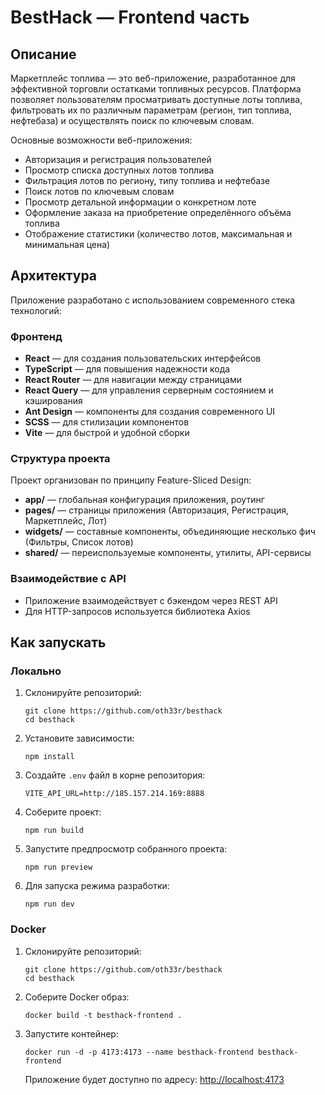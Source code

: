 # BestHack &mdash; Frontend часть

## Описание

Маркетплейс топлива — это веб-приложение, разработанное для эффективной торговли остатками топливных ресурсов. Платформа позволяет пользователям просматривать доступные лоты топлива, фильтровать их по различным параметрам (регион, тип топлива, нефтебаза) и осуществлять поиск по ключевым словам.

Основные возможности веб-приложения:

- Авторизация и регистрация пользователей
- Просмотр списка доступных лотов топлива
- Фильтрация лотов по региону, типу топлива и нефтебазе
- Поиск лотов по ключевым словам
- Просмотр детальной информации о конкретном лоте
- Оформление заказа на приобретение определённого объёма топлива
- Отображение статистики (количество лотов, максимальная и минимальная цена)

## Архитектура

Приложение разработано с использованием современного стека технологий:

### Фронтенд

- **React** — для создания пользовательских интерфейсов
- **TypeScript** — для повышения надежности кода
- **React Router** — для навигации между страницами
- **React Query** — для управления серверным состоянием и кэширования
- **Ant Design** — компоненты для создания современного UI
- **SCSS** — для стилизации компонентов
- **Vite** — для быстрой и удобной сборки

### Структура проекта

Проект организован по принципу Feature-Sliced Design:

- **app/** — глобальная конфигурация приложения, роутинг
- **pages/** — страницы приложения (Авторизация, Регистрация, Маркетплейс, Лот)
- **widgets/** — составные компоненты, объединяющие несколько фич (Фильтры, Список лотов)
- **shared/** — переиспользуемые компоненты, утилиты, API-сервисы

### Взаимодействие с API

- Приложение взаимодействует с бэкендом через REST API
- Для HTTP-запросов используется библиотека Axios

## Как запускать

### Локально

1. Склонируйте репозиторий:

    ```shell
    git clone https://github.com/oth33r/besthack
    cd besthack
    ```

2. Установите зависимости:

    `npm install`

3. Создайте `.env` файл в корне репозитория:

    ```env
    VITE_API_URL=http://185.157.214.169:8888
    ```

4. Соберите проект:

    `npm run build`

5. Запустите предпросмотр собранного проекта:

    `npm run preview`

6. Для запуска режима разработки:

    `npm run dev`

### Docker

1. Склонируйте репозиторий:

    ```shell
    git clone https://github.com/oth33r/besthack
    cd besthack
    ```

2. Соберите Docker образ:

    `docker build -t besthack-frontend .`

3. Запустите контейнер:

    `docker run -d -p 4173:4173 --name besthack-frontend besthack-frontend`

   Приложение будет доступно по адресу: <http://localhost:4173>

